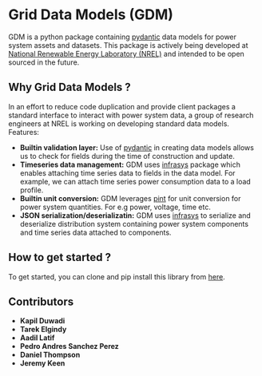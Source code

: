 # Grid Data Models (GDM)

GDM is a python package containing [pydantic](https://docs.pydantic.dev/latest/) data models for power system assets and datasets. This package is actively being developed at [National Renewable Energy Laboratory (NREL)](https://www.nrel.gov/) and intended to be open sourced in the future.

## Why Grid Data Models ?

In an effort to reduce code duplication and provide client packages a standard interface to interact with power system data, a group of 
research engineers at NREL is working on developing standard data models. Features:

- **Builtin validation layer:** Use of [pydantic](https://docs.pydantic.dev/latest/) in creating data models allows us to check for fields during the time of construction and update.
- **Timeseries data management:** GDM uses [infrasys](https://github.nrel.gov/CADET/infrastructure_systems) package which enables attaching time series data to fields in the data model. For example, we can attach time series power consumption data to a load profile.
- **Builtin unit conversion:** GDM leverages [pint](https://pint.readthedocs.io/en/stable/) for unit conversion for power system quantities. For e.g power, voltage, time etc.
- **JSON serialization/deserializatin:** GDM uses [infrasys](https://github.nrel.gov/CADET/infrastructure_systems) to serialize and deserialize distribution system containing power system components and time series data attached to components.

## How to get started ?

To get started, you can clone and pip install this library from [here](https://github.nrel.gov/CADET/grid-data-models).


## Contributors

- **Kapil Duwadi**
- **Tarek Elgindy**
- **Aadil Latif**
- **Pedro Andres Sanchez Perez**
- **Daniel Thompson**
- **Jeremy Keen**